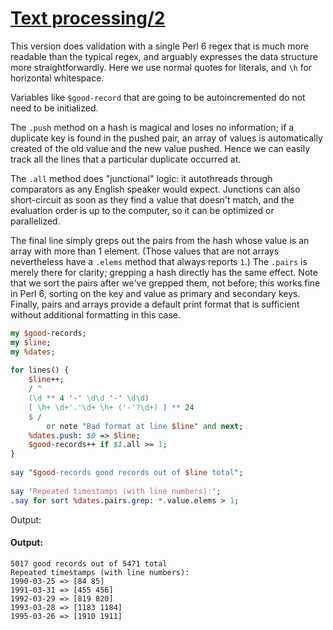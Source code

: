 [1]: https://rosettacode.org/wiki/Text_processing/2

# [Text processing/2][1]

This version does validation with a single Perl&#160;6 regex that is much more readable than the typical regex, and arguably expresses the data structure more straightforwardly.
Here we use normal quotes for literals, and `\h` for horizontal whitespace.



Variables like `$good-record` that are going to be autoincremented do not need to be initialized.



The `.push` method on a hash is magical and loses no information; if a duplicate key is found in the pushed pair, an array of values is automatically created of the old value and the new value pushed. Hence we can easily track all the lines that a particular duplicate occurred at.



The `.all` method does "junctional" logic: it autothreads through comparators as any English speaker would expect. Junctions can also short-circuit as soon as they find a value that doesn't match, and the evaluation order is up to the computer, so it can be optimized or parallelized.



The final line simply greps out the pairs from the hash whose value is an array with more than 1 element. (Those values that are not arrays nevertheless have a `.elems` method that always reports `1`.) The `.pairs` is merely there for clarity; grepping a hash directly has the same effect.
Note that we sort the pairs after we've grepped them, not before; this works fine in Perl&#160;6, sorting on the key and value as primary and secondary keys. Finally, pairs and arrays provide a default print format that is sufficient without additional formatting in this case.

```perl
my $good-records;
my $line;
my %dates;
 
for lines() {
    $line++;
    / ^
    (\d ** 4 '-' \d\d '-' \d\d)
    [ \h+ \d+'.'\d+ \h+ ('-'?\d+) ] ** 24
    $ /
        or note "Bad format at line $line" and next;
    %dates.push: $0 => $line;
    $good-records++ if $1.all >= 1;
}
 
say "$good-records good records out of $line total";
 
say 'Repeated timestamps (with line numbers):';
.say for sort %dates.pairs.grep: *.value.elems > 1;
```


Output:


#### Output:
```
5017 good records out of 5471 total
Repeated timestamps (with line numbers):
1990-03-25 => [84 85]
1991-03-31 => [455 456]
1992-03-29 => [819 820]
1993-03-28 => [1183 1184]
1995-03-26 => [1910 1911]
```